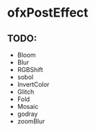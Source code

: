 # ofxPostEffect

## TODO:
- Bloom
- Blur
- RGBShift
- sobol
- InvertColor
- Glitch
- Fold
- Mosaic
- godray
- zoomBlur

